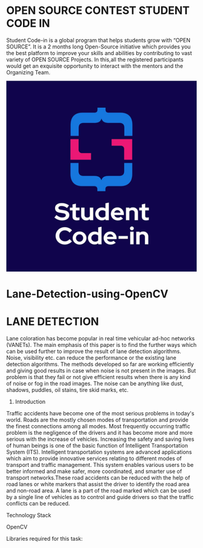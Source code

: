 # OPEN SOURCE CONTEST STUDENT CODE IN

Student Code-in is a global program that helps students grow with “OPEN SOURCE”. 
It is a 2 months long Open-Source initiative which provides you the best platform to improve your skills and abilities by contributing to vast variety of OPEN SOURCE Projects. 
In this,all the registered participants would get an exquisite opportunity to interact with the mentors and the Organizing Team. 

![sci](sci.jpeg)

# Lane-Detection-using-OpenCV

# LANE DETECTION 

Lane coloration has become popular in real time vehicular ad-hoc networks (VANETs). The main emphasis of this
paper is to find the further ways which can be used further to improve the result of lane detection algorithms. Noise,
visibility etc. can reduce the performance or the existing lane detection algorithms. The methods developed so far are
working efficiently and giving good results in case when noise is not present in the images. But problem is that they
fail or not give efficient results when there is any kind of noise or fog in the road images. The noise can be anything
like dust, shadows, puddles, oil stains, tire skid marks, etc.


1. Introduction

Traffic accidents have become one of the most serious problems in today's world. Roads are the mostly chosen modes of
transportation and provide the finest connections among all modes. Most frequently occurring traffic problem is the
negligence of the drivers and it has become more and more serious with the increase of vehicles.
Increasing the safety and saving lives of human beings is one of the basic function of Intelligent Transportation
System (ITS). Intelligent transportation systems are advanced applications which aim to provide innovative services relating
to different modes of transport and traffic management. This system enables various users to be better informed and make
safer, more coordinated, and smarter use of transport networks.These road accidents can be reduced with the help of road lanes or white markers that assist the driver to identify the road area and non-road area. A lane is a part of the road marked which can be used by a single line of vehicles as to control and guide drivers so that the traffic conflicts can be reduced.


Technology Stack

OpenCV

Libraries required for this task:
